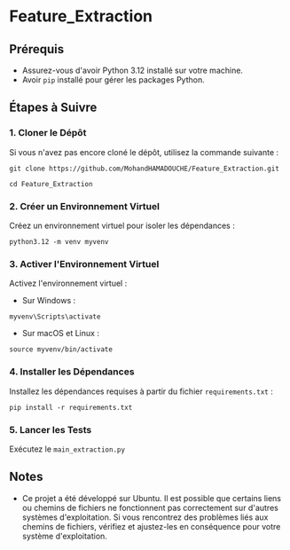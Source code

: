 # Feature_Extraction

## Prérequis

- Assurez-vous d'avoir Python 3.12 installé sur votre machine.
- Avoir `pip` installé pour gérer les packages Python.

## Étapes à Suivre

### 1. Cloner le Dépôt

Si vous n'avez pas encore cloné le dépôt, utilisez la commande suivante :
```
git clone https://github.com/MohandHAMADOUCHE/Feature_Extraction.git

cd Feature_Extraction
```

### 2. Créer un Environnement Virtuel

Créez un environnement virtuel pour isoler les dépendances :

```
python3.12 -m venv myvenv
```

### 3. Activer l'Environnement Virtuel

Activez l'environnement virtuel :

- Sur Windows :

```
myvenv\Scripts\activate
```

- Sur macOS et Linux :

```
source myvenv/bin/activate
```

### 4. Installer les Dépendances

Installez les dépendances requises à partir du fichier `requirements.txt` :

```
pip install -r requirements.txt
```

### 5. Lancer les Tests

Exécutez le `main_extraction.py`

## Notes

- Ce projet a été développé sur Ubuntu. Il est possible que certains liens ou chemins de fichiers ne fonctionnent pas correctement sur d'autres systèmes d'exploitation. Si vous rencontrez des problèmes liés aux chemins de fichiers, vérifiez et ajustez-les en conséquence pour votre système d'exploitation.